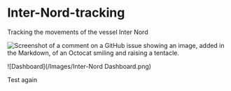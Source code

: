 # Inter-Nord-tracking
Tracking the movements of the vessel Inter Nord 

![Screenshot of a comment on a GitHub issue showing an image, added in the Markdown, of an Octocat smiling and raising a tentacle.](https://myoctocat.com/assets/images/base-octocat.svg)

![Dashboard](/Images/Inter-Nord Dashboard.png)

Test again
